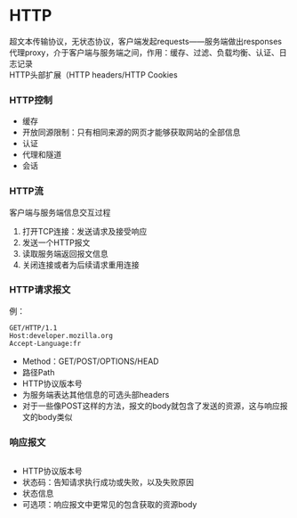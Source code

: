 # HTTP
超文本传输协议，无状态协议，客户端发起requests——服务端做出responses  
代理proxy，介于客户端与服务端之间，作用：缓存、过滤、负载均衡、认证、日志记录  
HTTP头部扩展（HTTP headers/HTTP Cookies  
  
### HTTP**控制**  
* 缓存  
* 开放同源限制：只有相同来源的网页才能够获取网站的全部信息  
* 认证  
* 代理和隧道  
* 会话  
  
### HTTP流  
客户端与服务端信息交互过程  
1. 打开TCP连接：发送请求及接受响应  
2. 发送一个HTTP报文  
3. 读取服务端返回报文信息  
4. 关闭连接或者为后续请求重用连接  
  
### HTTP请求报文  
例：
```
GET/HTTP/1.1  
Host:developer.mozilla.org  
Accept-Language:fr  
```
* Method：GET/POST/OPTIONS/HEAD  
* 路径Path  
* HTTP协议版本号  
* 为服务端表达其他信息的可选头部headers  
* 对于一些像POST这样的方法，报文的body就包含了发送的资源，这与响应报文的body类似  
  
### 响应报文  
```

```
* HTTP协议版本号  
* 状态码：告知请求执行成功或失败，以及失败原因  
* 状态信息  
* 可选项：响应报文中更常见的包含获取的资源body 
